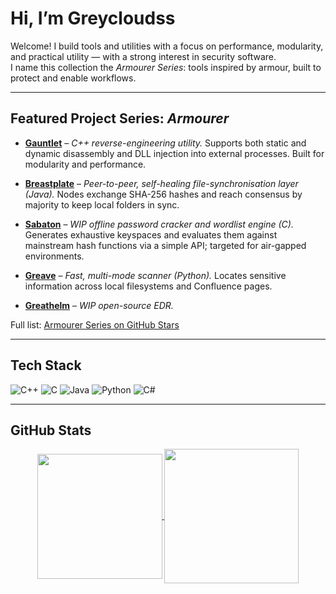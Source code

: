 # Hi, I’m Greycloudss

Welcome! I build tools and utilities with a focus on performance, modularity, and practical utility — with a strong interest in security software.  
I name this collection the *Armourer Series*: tools inspired by armour, built to protect and enable workflows.

---

##  Featured Project Series: *Armourer*

- **[Gauntlet](https://github.com/greycloudss/Gauntlet)** – *C++ reverse-engineering utility.* Supports both static and dynamic disassembly and DLL injection into external processes. Built for modularity and performance.

- **[Breastplate](https://github.com/greycloudss/Breastplate)** – *Peer-to-peer, self-healing file-synchronisation layer (Java).* Nodes exchange SHA-256 hashes and reach consensus by majority to keep local folders in sync.

- **[Sabaton](https://github.com/greycloudss/Sabaton)** – *WIP offline password cracker and wordlist engine (C).* Generates exhaustive keyspaces and evaluates them against mainstream hash functions via a simple API; targeted for air-gapped environments.

- **[Greave](https://github.com/greycloudss/Greave)** – *Fast, multi-mode scanner (Python).* Locates sensitive information across local filesystems and Confluence pages.

- **[Greathelm](https://github.com/greycloudss/Greathelm)** – *WIP open-source EDR.*

 Full list: [Armourer Series on GitHub Stars](https://github.com/stars/greycloudss/lists/armourer-series)

---

## Tech Stack

![C++](https://img.shields.io/badge/C++-00599C?logo=c%2B%2B&logoColor=white&style=for-the-badge)
![C](https://img.shields.io/badge/C-00599C?logo=c&logoColor=white&style=for-the-badge)
![Java](https://img.shields.io/badge/Java-007396?logo=java&logoColor=white&style=for-the-badge)
![Python](https://img.shields.io/badge/Python-3776AB?logo=python&logoColor=white&style=for-the-badge)
![C#](https://img.shields.io/badge/C%23-239120?logo=c-sharp&logoColor=white&style=for-the-badge)

---

## GitHub Stats

<p align="center">
  <a href="https://github.com/anuraghazra/github-readme-stats">
    <img height="200" align="center" src="https://github-readme-stats.vercel.app/api?username=greycloudss&show_icons=true&theme=tokyonight&hide_border=true" />
  </a>
 <a href="https://github.com/anuraghazra/github-readme-stats">
   <img height="215" align="center" src="https://github-readme-stats.vercel.app/api/top-langs?username=greycloudss&layout=compact&langs_count=8&card_width=320&theme=tokyonight&hide_border=true" />
 </a>
</p>
